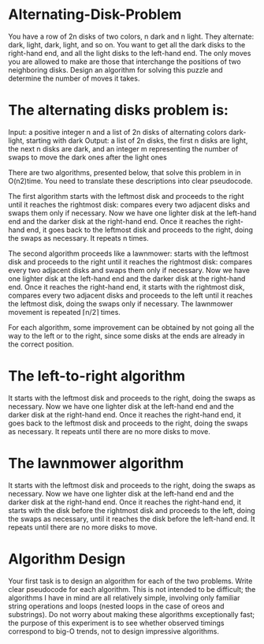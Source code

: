 # Alternating-Disk-Problem

You have a row of 2n disks of two colors, n dark and n light. They alternate: dark, light, dark, light, and so on. You want to get all the dark disks to the right-hand end, and all the light disks to the left-hand end. The only moves you are allowed to make are those that interchange the positions of two neighboring disks. Design an algorithm for solving this puzzle and determine the number of moves it takes.



# The alternating disks problem is: 

Input: a positive integer n and a list of 2n disks of alternating colors dark-light, starting with dark
Output: a list of 2n disks, the first n disks are light, the next n disks are dark, and an integer m representing the number of swaps to move the dark ones after the light ones

There are two algorithms, presented below, that solve this problem in in O(n2)time. You need to translate these descriptions into clear pseudocode.

The first algorithm starts with the leftmost disk and proceeds to the right until it reaches the rightmost disk: compares every two adjacent disks and swaps them only if necessary. Now we have one lighter disk at the left-hand end and the darker disk at the right-hand end. Once it reaches the right-hand end, it goes back to the leftmost disk and proceeds to the right, doing the swaps as necessary. It repeats n times.

The second algorithm proceeds like a lawnmower: starts with the leftmost disk and proceeds to the right until it reaches the rightmost disk: compares every two adjacent disks and swaps them only if necessary. Now we have one lighter disk at the left-hand end and the darker disk at the right-hand end. Once it reaches the right-hand end, it starts with the rightmost disk, compares every two adjacent disks and proceeds to the left until it reaches the leftmost disk, doing the swaps only if necessary. The lawnmower movement is repeated ⌈n/2⌉ times.

For each algorithm, some improvement can be obtained by not going all the way to the left or to the right, since some disks at the ends are already in the correct position.

# The left-to-right algorithm
It starts with the leftmost disk and proceeds to the right, doing the swaps as necessary. Now we have one lighter disk at the left-hand end and the darker disk at the right-hand end. Once it reaches the right-hand end, it goes back to the leftmost disk and proceeds to the right, doing the swaps as necessary. It repeats until there are no more disks to move.



# The lawnmower algorithm
It starts with the leftmost disk and proceeds to the right, doing the swaps as necessary. Now we have one lighter disk at the left-hand end and the darker disk at the right-hand end. Once it reaches the right-hand end, it starts with the disk before the rightmost disk and proceeds to the left, doing the swaps as necessary, until it reaches the disk before the left-hand end. It repeats until there are no more disks to move.


# Algorithm Design
Your first task is to design an algorithm for each of the two problems. Write clear pseudocode for each algorithm. This is not intended to be difficult; the algorithms I have in mind are all relatively simple, involving only familiar string operations and loops (nested loops in the case of oreos and substrings). Do not worry about making these algorithms exceptionally fast; the purpose of this experiment is to see whether observed timings correspond to big-O trends, not to design impressive algorithms.


